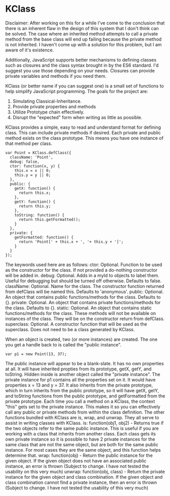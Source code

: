# KClass

Disclaimer: After working on this for a while I've come to the conclusion that there is an inherent flaw in the design of this system that I don't think can be solved. The case where an inherited method attempts to call a private method from the base class will end up failing because the private method is not inherited. I haven't come up with a solution for this problem, but I am aware of it's existence.

Additionally, JavaScript supports better mechanisms to defining classes such as closures and the class syntax brought in by the ES6 standard. I'd suggest you use those depending on your needs. Closures can provide private variables and methods if you need them.

KClass (or better name if you can suggest one) is a small set of functions to help simplify JavaScript programming. The goals for the project are:
1. Simulating Classical-Inheritance.
2. Provide private properties and methods
3. Utilize Prototype chain effectively.
4. Disrupt the "expected" form when writing as little as possible.

KClass provides a simple, easy to read and understand format for defining class. This can include private methods if desired. Each private and public method exists on the class prototype. This means you have one instance of that method per class.
```
var Point = KClass.defClass({
  className: 'Point',
  debug: false,
  ctor: function(x, y) {
    this.x = x || 0;
    this.y = y || 0;
  },
  public: {
    getX: function() {
      return this.x;
    },
    getY: function() {
      return this.y;
    },
    toString: function() {
      return this.getFormatted();
    }
  },
  private: {
    getFormatted: function() {
      return 'Point[' + this.x + ', '+ this.y + ']';
    }
  }
});
```
The keywords used here are as follows:
  ctor: Optional. Function to be used as the constructor for the class. If not provided a do-nothing constructor will be added in.
  debug: Optional. Adds in a myId to objects to label them. Useful for debugging but should be turned off otherwise. Defaults to false.
  className: Optional. Name for the class. The constructor function returned from defClass will be named this. Defaults to 'anonymous'.
  public: Optional. An object that contains public functions/methods for the class. Defaults to {}.
  private: Optional. An object that contains private functions/methods for the class. Defaults to {}.
  static: Optional. An object that contains static functions/methods for the class. These methods will not be available on instances of the class. They will be on the constructor return from defClass.
  superclass: Optional. A constructor function that will be used as the superclass. Does not need to be a class generated by KClass.

When an object is created, two (or more instances) are created. The one you get a handle back to is called the "public instance".
```
var p1 = new Point(13, 37);
```
The public instance will appear to be a blank-slate. It has no own properties at all. It will have inherited propties from its prototype, getX, getY, and toString. 
Hidden inside is another object called the "private instance". The private instance for p1 contains all the properties set on it. It would have properties x = 13 and y = 37. It also inherits from the private prototype, which in turn inherits from the public prototype, so it will have getX, getY, and toString functions from the public prototype, and getFormatted from the private prototype.
Each time you call a method on a KClass, the context "this" gets set to the private instance. This makes it so you can effectively call any public or private methods from within the class definition.
The other functions bundled with KClass are is, wrap, and unwrap. They all serve to assist in writing classes with KClass.
is: function(obj1, obj2) - Returns true if the two objects refer to the same public instance. This is useful if you are working with a class that inherits from another class. Each class gets its own private instance so it is possible to have 2 private instances for the same class that are not the same object, but are both for the same public instance. For most cases they are the same object, and this function helps determine that.
wrap: function(obj) - Return the public instance for the given object. If the given object does not have an associated public instance, an error is thrown (Subject to change. I have not tested the usability on this very much)
unwrap: function(obj, class) - Return the private instance for the given object and class combination. If the given object and class combination cannot find a private instance, then an error is thrown (Subject to change. I have not tested the usability of this very much)
